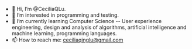 - 👋 Hi, I’m @CeciliaQLu.
- 👀 I’m interested in programming and testing.
- 🌱 I’m currently learning Computer Science -- User experience engineering, design and analysis of algorithms, artificial intelligence and machine learning, programming languages.
- 📫 How to reach me: ceciliaqinglu@gmail.com

<!---
CeciliaQQ/CeciliaQQ is a ✨ special ✨ repository because its `README.md` (this file) appears on your GitHub profile.
You can click the Preview link to take a look at your changes.
--->
